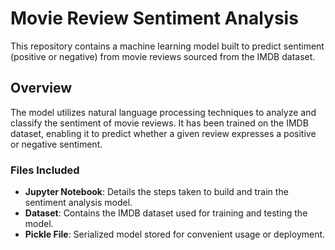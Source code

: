 # Movie Review Sentiment Analysis

This repository contains a machine learning model built to predict sentiment (positive or negative) from movie reviews sourced from the IMDB dataset. 

## Overview

The model utilizes natural language processing techniques to analyze and classify the sentiment of movie reviews. It has been trained on the IMDB dataset, enabling it to predict whether a given review expresses a positive or negative sentiment.

### Files Included

- **Jupyter Notebook**: Details the steps taken to build and train the sentiment analysis model.
- **Dataset**: Contains the IMDB dataset used for training and testing the model.
- **Pickle File**: Serialized model stored for convenient usage or deployment.

